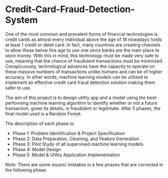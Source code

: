 # Credit-Card-Fraud-Detection-System

One of the most common and prevalent forms of financial technologies is credit cards as almost every individual above the age of 18 nowadays holds at least 1 credit or debit card. In fact, many countries are creating channels to allow those below this age to use one since banks are the main place to store money. With this in mind, this technology must be made very safe to use, meaning that the chance of fraudulent transactions must be minimized. 
Conspicuously, technological advances have the capacity to operate on these massive numbers of transactions unlike humans and can be of higher accuracy. In other words, machine learning models can be utilized to implement an effective credit card fraud detection solution making them safer to use.

The aim of this project is to design utility app and a model using the best-performing machine learning algorithm to identify whether or not a future transaction, given its details, is fraudulent or legitimate. After 5 phases, the final model used is a Random Forest.

The description of each phase is:
- Phase 1: Problem Identification & Project Specification
- Phase 2: Data Preparation, Cleaning, and Feature Generation
- Phase 3: Pilot Study of all supervised machine learning models 
- Phase 4: Model Design
- Phase 5: Model & Utility Application Implementation

Note: There are some issues/ mistakes in a few phases that are corrected in the following phase.
